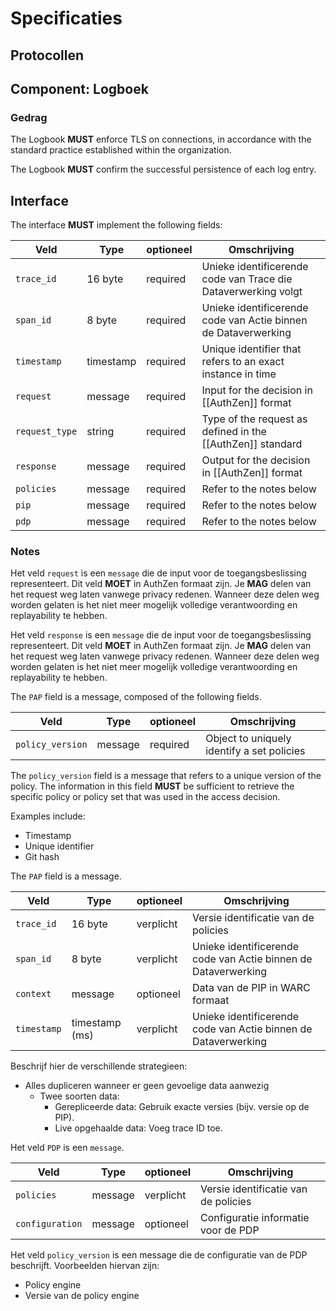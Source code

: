 # Specificaties

## Protocollen

## Component: Logboek

### Gedrag

The Logbook **MUST** enforce TLS on connections, in accordance with the standard practice established within the organization.

The Logbook **MUST** confirm the successful persistence of each log entry.

## Interface

The interface **MUST** implement the following fields:

| Veld           | Type      | optioneel | Omschrijving                                                   |
|----------------|-----------|-----------|----------------------------------------------------------------|
| `trace_id`     | 16 byte   | required  | Unieke identificerende code van Trace die Dataverwerking volgt |
| `span_id`      | 8 byte    | required | Unieke identificerende code van Actie binnen de Dataverwerking |
| `timestamp`    | timestamp | required | Unique identifier that refers to an exact instance in time     |
| `request`      | message   | required | Input for the decision in [[AuthZen]] format                   |
| `request_type` | string    | required | Type of the request as defined in the [[AuthZen]] standard     |
| `response`     | message   | required | Output for the decision in [[AuthZen]] format                  |
| `policies`     | message   | required | Refer to the notes below                                       |
| `pip`          | message   | required | Refer to the notes below                                 |
| `pdp`          | message   | required | Refer to the notes below                                 |

### Notes
Het veld `request` is een `message` die de input voor de toegangsbeslissing representeert. Dit veld **MOET** in AuthZen 
formaat zijn. Je **MAG** delen van het request weg laten vanwege privacy redenen. Wanneer deze delen weg worden gelaten is
het niet meer mogelijk volledige verantwoording en replayability te hebben.

Het veld `response` is een `message` die de input voor de toegangsbeslissing representeert. Dit veld **MOET** in AuthZen
formaat zijn. Je **MAG** delen van het request weg laten vanwege privacy redenen. Wanneer deze delen weg worden gelaten is
het niet meer mogelijk volledige verantwoording en replayability te hebben.

The `PAP` field is a message, composed of the following fields.

| Veld             | Type    | optioneel | Omschrijving                               |
|------------------|---------|---------------|--------------------------------------------|
| `policy_version` | message | required     | Object to uniquely identify a set policies |

The `policy_version` field is a message that refers to a unique version of the policy. The information in this field **MUST** 
be sufficient to retrieve the specific policy or policy set that was used in the access decision.

Examples include:
- Timestamp
- Unique identifier
- Git hash

The `PAP` field is a message.

| Veld       | Type    | optioneel | Omschrijving                                                   |
|------------|---------|-----------|----------------------------------------------------------------|
| `trace_id` | 16 byte | verplicht | Versie identificatie van de policies                           |
| `span_id`  | 8 byte  | verplicht | Unieke identificerende code van Actie binnen de Dataverwerking |
| `context`  | message | optioneel | Data van de PIP in WARC formaat                                |
| `timestamp` | timestamp (ms)  | verplicht     | Unieke identificerende code van Actie binnen de Dataverwerking |

Beschrijf hier de verschillende strategieen:
- Alles dupliceren wanneer er geen gevoelige data aanwezig
  - Twee soorten data:
    - Gerepliceerde data: Gebruik exacte versies (bijv. versie op de PIP).
    - Live opgehaalde data: Voeg trace ID toe.

Het veld `PDP` is een `message`.

| Veld            | Type    | optioneel | Omschrijving                         |
|-----------------|---------|-----------|--------------------------------------|
| `policies`      | message | verplicht | Versie identificatie van de policies |
| `configuration` | message | optioneel | Configuratie informatie voor de PDP  |

Het veld `policy_version` is een message die de configuratie van de PDP beschrijft. Voorbeelden hiervan zijn:

- Policy engine
- Versie van de policy engine